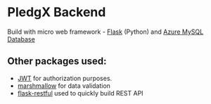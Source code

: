 # PledgX Backend

Build with micro web framework - [Flask](https://flask.palletsprojects.com/en/2.1.x/) (Python) and [Azure MySQL Database](https://azure.microsoft.com/en-ca/services/mysql/#overview)

## Other packages used: 

- [JWT](https://jwt.io/) for authorization purposes.
- [marshmallow](https://flask-marshmallow.readthedocs.io/en/latest/) for data validation
- [flask-restful](https://flask-restful.readthedocs.io/en/latest/) used to quickly build REST API
 

